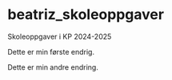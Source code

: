 # beatriz_skoleoppgaver
Skoleoppgaver i KP 2024-2025

Dette er min første endrig.

Dette er min andre endring.

